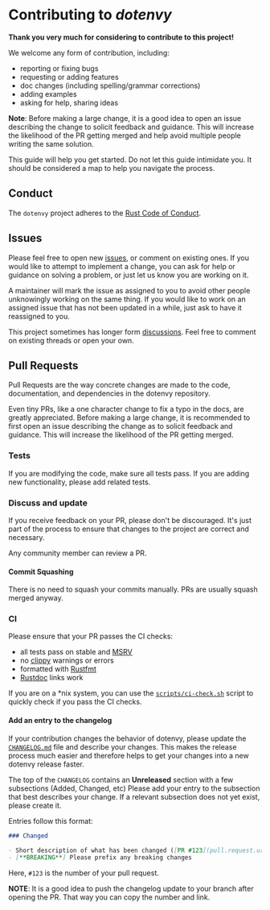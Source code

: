 # Contributing to _dotenvy_

**Thank you very much for considering to contribute to this project!**

We welcome any form of contribution, including:

- reporting or fixing bugs
- requesting or adding features
- doc changes (including spelling/grammar corrections)
- adding examples
- asking for help, sharing ideas

**Note**: Before making a large change, it is a good idea to open an issue
describing the change to solicit feedback and guidance. This will increase the
likelihood of the PR getting merged and help avoid multiple people writing the
same solution.

This guide will help you get started. Do not let this guide intimidate you. It
should be considered a map to help you navigate the process.

## Conduct

The `dotenvy` project adheres to the [Rust Code of
Conduct](https://www.rust-lang.org/policies/code-of-conduct).

## Issues

Please feel free to open new [issues](https://github.com/allan2/dotenvy/issues),
or comment on existing ones. If you would like to attempt
to implement a change, you can ask for help or guidance on solving a problem, or
just let us know you are working on it.

A maintainer will mark the issue as assigned to you to avoid other people
unknowingly working on the same thing. If you would like to work on an assigned issue that has not been updated in a while, just ask to have it reassigned to you.

This project sometimes has longer form
[discussions](https://github.com/allan2/dotenvy/discussions). Feel free to
comment on existing threads or open your own.

## Pull Requests

Pull Requests are the way concrete changes are made to the code, documentation,
and dependencies in the dotenvy repository.

Even tiny PRs, like a one character change to fix a typo in the docs, are greatly appreciated. Before making a large change, it is recommended to first open an issue describing the change as to solicit
feedback and guidance. This will increase the likelihood of the PR getting
merged.

### Tests

If you are modifying the code, make sure all tests pass. If you are adding new functionality, please add related tests.

### Discuss and update 

If you receive feedback on your PR, please don't be discouraged. It's just part of the process to ensure that changes to the project are correct and necessary.

Any community member can review a PR.

#### Commit Squashing

There is no need to squash your commits manually. PRs are usually squash merged anyway.

### CI

Please ensure that your PR passes the CI checks:

- all tests pass on stable and [MSRV]
- no [clippy](https://github.com/rust-lang/rust-clippy) warnings or errors
- formatted with [Rustfmt](https://github.com/rust-lang/rustfmt)
- [Rustdoc](https://doc.rust-lang.org/rustdoc/write-documentation/linking-to-items-by-name.html)
  links work

If you are on a *nix system, you can use the [`scripts/ci-check.sh`](scripts/ci-check.sh) script to quickly check if you pass the CI checks.

#### Add an entry to the changelog

If your contribution changes the behavior of dotenvy, please update the
[`CHANGELOG.md`](CHANGELOG.md) file and describe your changes. This makes the
release process much easier and therefore helps to get your changes into a new
dotenvy release faster.

The top of the `CHANGELOG` contains an **Unreleased** section with a few
subsections (Added, Changed, etc) Please add your entry to the subsection
that best describes your change. If a relevant subsection does not yet exist, please
create it.

Entries follow this format:

```md
### Changed

- Short description of what has been changed ([PR #123](pull.request.url)) by [username](github.profile.url)
- [**BREAKING**] Please prefix any breaking changes
```

Here, `#123` is the number of your pull request.

**NOTE**: It is a good idea to push the
changelog update to your branch after opening the PR. That way you can copy the number and link.

[MSRV]: README.md#minimum-supported-rust-version

